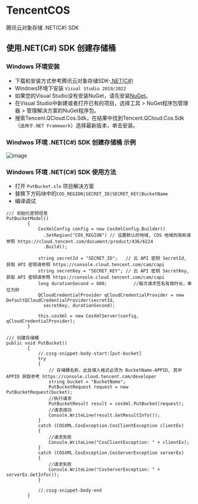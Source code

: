 # TencentCOS
腾讯云对象存储 .NET(C#) SDK

## 使用.NET(C#) SDK 创建存储桶

### Windows 环境安装

* 下载和安装方式参考腾讯云对象存储SDK-[.NET(C#)](https://cloud.tencent.com/document/product/436/32819)
* Windows环境下安装 `Visual Studio 2019/2022`
* 如果您的Visual Studio没有安装NuGet，请先安装[NuGet](http://docs.nuget.org/docs/start-here/installing-nuget?spm=a2c4g.11186623.0.0.556e1cd5Nm58dC)。
* 在Visual Studio中新建或者打开已有的项目，选择工具 > NuGet程序包管理器 > 管理解决方案的NuGet程序包。
* 搜索Tencent.QCloud.Cos.Sdk，在结果中找到Tencent.QCloud.Cos.Sdk（`适用于.NET Framework`）选择最新版本，单击安装。

### Windwos 环境 .NET(C#) SDK 创建存储桶 示例

![image](https://cos.iclay.cn/Page/GitHub_Page_Bed/C%23-PutBucket.png)

### Windows 环境 .NET(C#) SDK 使用方法

* 打开 `PutBucket.sln` 项目解决方案
* 替换下方码块中的`COS_REGION|SECRET_ID|SECRET_KEY|BucketName`
* 编译调试

```
/// 初始化密钥信息
PutBucketModel()
        {
            CosXmlConfig config = new CosXmlConfig.Builder()
              .SetRegion("COS_REGION") // 设置默认的地域, COS 地域的简称请参照 https://cloud.tencent.com/document/product/436/6224 
              .Build();

            string secretId = "SECRET_ID";   // 云 API 密钥 SecretId, 获取 API 密钥请参照 https://console.cloud.tencent.com/cam/capi
            string secretKey = "SECRET_KEY"; // 云 API 密钥 SecretKey, 获取 API 密钥请参照 https://console.cloud.tencent.com/cam/capi
            long durationSecond = 600;          //每次请求签名有效时长，单位为秒
            QCloudCredentialProvider qCloudCredentialProvider = new DefaultQCloudCredentialProvider(secretId,
              secretKey, durationSecond);

            this.cosXml = new CosXmlServer(config, qCloudCredentialProvider);
        }

/// 创建存储桶
public void PutBucket()
        {
            //.cssg-snippet-body-start:[put-bucket]
            try
            {
                // 存储桶名称，此处填入格式必须为 BucketName-APPID, 其中 APPID 获取参考 https://console.cloud.tencent.com/developer
                string bucket = "BucketName";
                PutBucketRequest request = new PutBucketRequest(bucket);
                //执行请求
                PutBucketResult result = cosXml.PutBucket(request);
                //请求成功
                Console.WriteLine(result.GetResultInfo());
            }
            catch (COSXML.CosException.CosClientException clientEx)
            {
                //请求失败
                Console.WriteLine("CosClientException: " + clientEx);
            }
            catch (COSXML.CosException.CosServerException serverEx)
            {
                //请求失败
                Console.WriteLine("CosServerException: " + serverEx.GetInfo());
            }

            //.cssg-snippet-body-end
        }
```